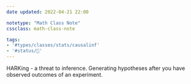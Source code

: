 ```yaml
---
date updated: 2022-04-21 22:00

notetype: "Math Class Note"
cssclass: math-class-note

tags: 
- '#types/classes/stats/causalinf'
- '#status/🚧'
---
```


HARKing - a threat to inference. Generating hypotheses after you have observed outcomes of an experiment. 